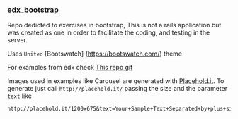 ### edx_bootstrap

Repo dedicted to exercises in bootstrap, This is not a rails application but was created as one in order to facilitate the coding, and testing in the server.

Uses ``United`` [Bootswatch] (https://bootswatch.com/) theme 

For examples from edx check [This repo git](https://github.com/MicrosoftLearning/Bootstrap-edX)

Images used in examples like Carousel are generated with [Placehold.it](http://placehold.it/). To generate just call ``http://placehold.it/`` passing the size and the parameter ``text`` like
```
http://placehold.it/1200x675&text=Your+Sample+Text+Separated+by+plus+signs
```
